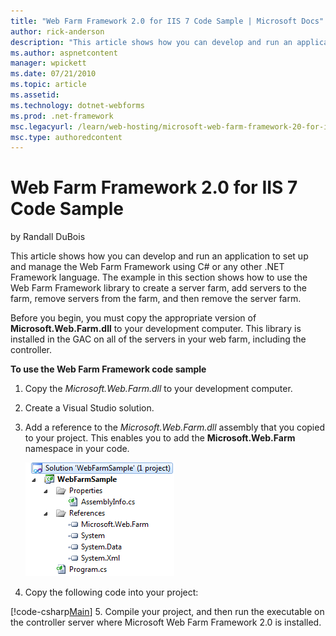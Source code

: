 ```yaml
---
title: "Web Farm Framework 2.0 for IIS 7 Code Sample | Microsoft Docs"
author: rick-anderson
description: "This article shows how you can develop and run an application to set up and manage the Web Farm Framework using C# or any other .NET Framework language. The..."
ms.author: aspnetcontent
manager: wpickett
ms.date: 07/21/2010
ms.topic: article
ms.assetid: 
ms.technology: dotnet-webforms
ms.prod: .net-framework
msc.legacyurl: /learn/web-hosting/microsoft-web-farm-framework-20-for-iis-7/web-farm-framework-20-for-iis-code-sample
msc.type: authoredcontent
---
```

Web Farm Framework 2.0 for IIS 7 Code Sample
====================
by Randall DuBois

This article shows how you can develop and run an application to set up and manage the Web Farm Framework using C# or any other .NET Framework language. The example in this section shows how to use the Web Farm Framework library to create a server farm, add servers to the farm, remove servers from the farm, and then remove the server farm.

Before you begin, you must copy the appropriate version of **Microsoft.Web.Farm.dll** to your development computer. This library is installed in the GAC on all of the servers in your web farm, including the controller.

**To use the Web Farm Framework code sample**

1. Copy the *Microsoft.Web.Farm.dll* to your development computer.
2. Create a Visual Studio solution.
3. Add a reference to the *Microsoft.Web.Farm.dll* assembly that you copied to your project. This enables you to add the **Microsoft.Web.Farm** namespace in your code.  
  
    [![](web-farm-framework-20-for-iis-code-sample/_static/image3.png)](web-farm-framework-20-for-iis-code-sample/_static/image1.png)
4. Copy the following code into your project:

[!code-csharp[Main](web-farm-framework-20-for-iis-code-sample/samples/sample1.cs)]
5. Compile your project, and then run the executable on the controller server where Microsoft Web Farm Framework 2.0 is installed.